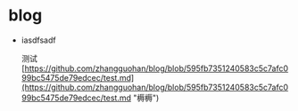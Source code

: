 # blog

* iasdfsadf
  
  
   测试[https://github.com/zhangguohan/blog/blob/595fb7351240583c5c7afc099bc5475de79edcec/test.md](https://github.com/zhangguohan/blog/blob/595fb7351240583c5c7afc099bc5475de79edcec/test.md "槈槈")

